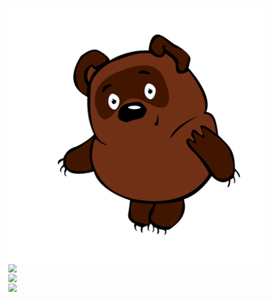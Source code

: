 <div>
    <img src="titan.png">
</div>

<div>
    <img src="mmr.png">
</div>

<div>
    <img src="lol.png">
</div>

<div>
    <img src="kek.png">
</div>
